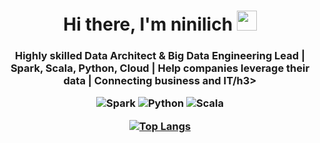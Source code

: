 <h1 align="center">Hi there, I'm ninilich
<img src="https://github.com/blackcater/blackcater/raw/main/images/Hi.gif" height="32"/></h1>
<h3 align="center">Highly skilled Data Architect & Big Data Engineering Lead | Spark, Scala, Python, Cloud | Help companies leverage their data | Connecting business and IT/h3>


![Spark](https://img.shields.io/badge/spark-3670A0?style=for-the-badge&logo=spark&logoColor=ffdd54)
![Python](https://img.shields.io/badge/python-3670A0?style=for-the-badge&logo=python&logoColor=ffdd54)
![Scala](https://img.shields.io/badge/scala-%23DC322F.svg?style=for-the-badge&logo=scala&logoColor=white)

[![Top Langs](https://github-readme-stats.vercel.app/api/top-langs/?username=ninilich&layout=compact)](https://github.com/ninilich)

<!--
**ninilich/ninilich** is a ✨ _special_ ✨ repository because its `README.md` (this file) appears on your GitHub profile.

Here are some ideas to get you started:

- 🔭 I’m currently working on ...
- 🌱 I’m currently learning ...
- 👯 I’m looking to collaborate on ...
- 🤔 I’m looking for help with ...
- 💬 Ask me about ...
- 📫 How to reach me: ...
- 😄 Pronouns: ...
- ⚡ Fun fact: ...
-->

